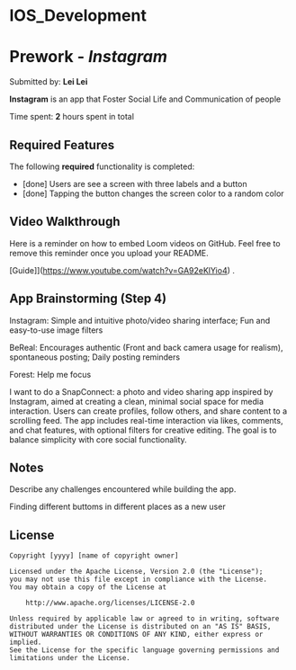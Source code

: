 # IOS_Development

# Prework - *Instagram*

Submitted by: **Lei Lei**

**Instagram** is an app that Foster Social Life and Communication of people

Time spent: **2** hours spent in total

## Required Features

The following **required** functionality is completed:

- [done] Users are see a screen with three labels and a button
- [done] Tapping the button changes the screen color to a random color
 
## Video Walkthrough

Here is a reminder on how to embed Loom videos on GitHub. Feel free to remove this reminder once you upload your README. 

[Guide]](https://www.youtube.com/watch?v=GA92eKlYio4) .

## App Brainstorming (Step 4)

Instagram: Simple and intuitive photo/video sharing interface; Fun and easy-to-use image filters

BeReal: Encourages authentic (Front and back camera usage for realism), spontaneous posting; Daily posting reminders

Forest: Help me focus

I want to do a SnapConnect: a photo and video sharing app inspired by Instagram, aimed at creating a clean, minimal social space for media interaction. Users can create profiles, follow others, and share content to a scrolling feed. The app includes real-time interaction via likes, comments, and chat features, with optional filters for creative editing. The goal is to balance simplicity with core social functionality.

## Notes

Describe any challenges encountered while building the app.

Finding different buttoms in different places as a new user

## License

    Copyright [yyyy] [name of copyright owner]

    Licensed under the Apache License, Version 2.0 (the "License");
    you may not use this file except in compliance with the License.
    You may obtain a copy of the License at

        http://www.apache.org/licenses/LICENSE-2.0

    Unless required by applicable law or agreed to in writing, software
    distributed under the License is distributed on an "AS IS" BASIS,
    WITHOUT WARRANTIES OR CONDITIONS OF ANY KIND, either express or implied.
    See the License for the specific language governing permissions and
    limitations under the License.
